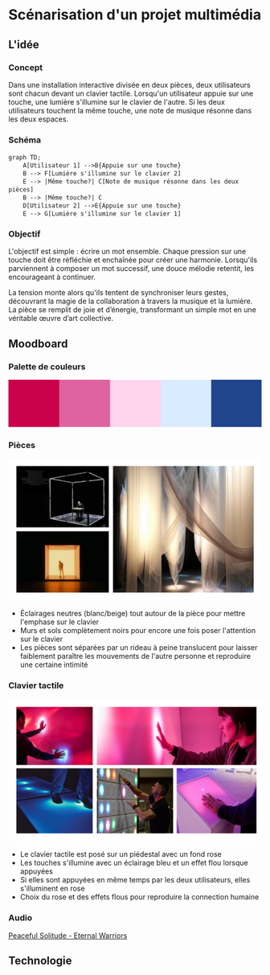 # Scénarisation d'un projet multimédia

## L'idée

### Concept
Dans une installation interactive divisée en deux pièces, deux utilisateurs sont chacun devant un clavier tactile. Lorsqu'un utilisateur appuie sur une touche, une lumière s'illumine sur le clavier de l'autre. Si les deux utilisateurs touchent la même touche, une note de musique résonne dans les deux espaces.

### Schéma
````mermaid
graph TD;
    A[Utilisateur 1] -->B{Appuie sur une touche}
    B --> F[Lumière s'illumine sur le clavier 2]
    E --> |Même touche?| C[Note de musique résonne dans les deux pièces]
    B --> |Même touche?| C
    D[Utilisateur 2] -->E{Appuie sur une touche}
    E --> G[Lumière s'illumine sur le clavier 1]
````

### Objectif
L'objectif est simple : écrire un mot ensemble. Chaque pression sur une touche doit être réfléchie et enchaînée pour créer une harmonie. Lorsqu'ils parviennent à composer un mot successif, une douce mélodie retentit, les encourageant à continuer.

La tension monte alors qu'ils tentent de synchroniser leurs gestes, découvrant la magie de la collaboration à travers la musique et la lumière. La pièce se remplit de joie et d’énergie, transformant un simple mot en une véritable œuvre d’art collective.

## Moodboard

### Palette de couleurs
![palette](images/palette_de_couleurs.jpg)

### Pièces
![piece](images/moodboard_piece.png)

- Éclairages neutres (blanc/beige) tout autour de la pièce pour mettre l'emphase sur le clavier
- Murs et sols complètement noirs pour encore une fois poser l'attention sur le clavier
- Les pièces sont séparées par un rideau à peine translucent pour laisser faiblement paraître les mouvements de l'autre personne et reproduire une certaine intimité

### Clavier tactile
![clavier](images/moodboard_clavier.png)

- Le clavier tactile est posé sur un piédestal avec un fond rose
- Les touches s'illumine avec un éclairage bleu et un effet flou lorsque appuyées
- Si elles sont appuyées en même temps par les deux utilisateurs, elles s'illuminent en rose
- Choix du rose et des effets flous pour reproduire la connection humaine 

### Audio
[Peaceful Solitude - Eternal Warriors](https://www.youtube.com/watch?v=K0EITpmtfZ0)


## Technologie
